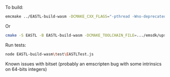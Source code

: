To build:

```sh
emcmake ../EASTL-build-wasm -DCMAKE_CXX_FLAGS="-pthread -Wno-deprecated-literal-operator" -DCMAKE_EXE_LINKER_FLAGS="-sSTACK_SIZE=1048576 -sALLOW_MEMORY_GROWTH" -DEASTL_BUILD_TESTS=ON
```
Or
```sh
cmake -S EASTL -B EASTL-build-wasm -DCMAKE_TOOLCHAIN_FILE=.../emsdk/upstream/emscripten/cmake/Modules/Platform/Emscripten.cmake -DCMAKE_CROSSCOMPILING_EMULATOR=node -G Ninja -DCMAKE_CXX_FLAGS="-pthread -Wno-deprecated-literal-operator" -DCMAKE_EXE_LINKER_FLAGS="-sSTACK_SIZE=1048576 -sALLOW_MEMORY_GROWTH" -DEASTL_BUILD_TESTS=ON
```

Run tests:

```sh
node EASTL-build-wasm\test\EASTLTest.js
```

Known issues with bitset (probably an emscripten bug with some intrinsics on 64-bits integers)
